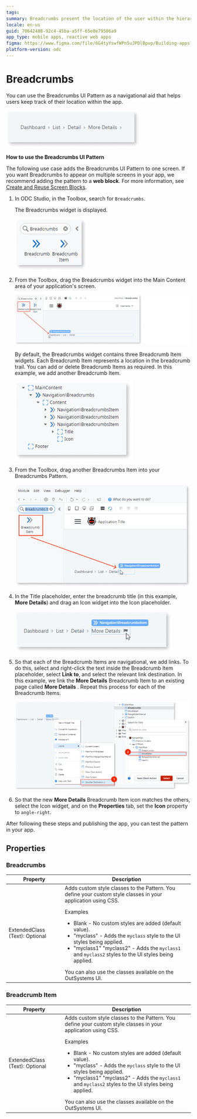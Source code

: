 ```yaml
---
tags: 
summary: Breadcrumbs present the location of the user within the hierarchy of applications.
locale: en-us
guid: 78642488-92c4-45ba-a5ff-65e0e79506a9
app_type: mobile apps, reactive web apps
figma: https://www.figma.com/file/6G4tyYswfWPn5uJPDlBpvp/Building-apps?type=design&node-id=3208%3A17141&t=ZwHw8hXeFhwYsO5V-1
platform-version: odc
---
```


# Breadcrumbs

You can use the Breadcrumbs UI Pattern as a navigational aid that helps users keep track of their location within the app.

![](<images/breadcrumbs-2-ss.png>)

**How to use the Breadcrumbs UI Pattern**

The following use case adds the Breadcrumbs UI Pattern to one screen. If you want Breadcrumbs to appear on multiple screens in your app, we recommend adding the pattern to a **web block**. For more information, see [Create and Reuse Screen Blocks](../../reuse/block-create-reuse.md).

1. In ODC Studio, in the Toolbox, search for `Breadcrumbs`.
  
    The Breadcrumbs widget is displayed.

    ![](<images/breadcrumbs-8-ss.png>)

1. From the Toolbox, drag the Breadcrumbs widget into the Main Content area of your application's screen.

    ![](<images/breadcrumbs-9-ss.png>)

    By default, the Breadcrumbs widget contains three Breadcrumb Item widgets. Each Breadcrumb Item represents a location in the breadcrumb trail. You can add or delete Breadcrumb Items as required. In this example, we add another Breadcrumb Item.

    ![](<images/breadcrumbs-1-ss.png>)

1. From the Toolbox, drag another Breadcrumbs Item into your Breadcrumbs Pattern.

    ![](<images/breadcrumbs-10-ss.png>)
        
1. In the Title placeholder, enter the breadcrumb title (in this example, **More Details**) and drag an Icon widget into the Icon placeholder.

    ![](<images/breadcrumbs-11-ss.png>)

1. So that each of the Breadcrumb Items are navigational, we add links. To do this, select and right-click the text inside the Breadcrumb Item placeholder, select **Link to**, and select the relevant link destination. In this example, we link the **More Details** Breadcrumb Item to an existing page called **More Details** . Repeat this process for each of the Breadcrumb Items.

    ![](<images/breadcrumbs-3-ss.png>)

1. So that the new **More Details** Breadcrumb Item icon matches the others, select the Icon widget, and on the **Properties** tab, set the **Icon** property to `angle-right`.

After following these steps and publishing the app, you can test the pattern in your app.

## Properties

### Breadcrumbs

| Property                       | Description                                                                                                                                                                                                                                                                                                                                                                                                                                                                                                                                                                                                              |
|--------------------------------|--------------------------------------------------------------------------------------------------------------------------------------------------------------------------------------------------------------------------------------------------------------------------------------------------------------------------------------------------------------------------------------------------------------------------------------------------------------------------------------------------------------------------------------------------------------------------------------------------------------------------|
| ExtendedClass (Text): Optional | Adds custom style classes to the Pattern. You define your custom style classes in your application using CSS. <p>Examples <ul><li>Blank - No custom styles are added (default value).</li><li>"myclass" - Adds the ``myclass`` style to the UI styles being applied.</li><li>"myclass1" "myclass2" - Adds the ``myclass1`` and ``myclass2`` styles to the UI styles being applied.</li></ul></p>You can also use the classes available on the OutSystems UI. |

### Breadcrumb Item

| Property                       | Description                                                                                                                                                                                                                                                                                                                                                                                                                                                                                                                                                                                                              |
|--------------------------------|--------------------------------------------------------------------------------------------------------------------------------------------------------------------------------------------------------------------------------------------------------------------------------------------------------------------------------------------------------------------------------------------------------------------------------------------------------------------------------------------------------------------------------------------------------------------------------------------------------------------------|
| ExtendedClass (Text): Optional | Adds custom style classes to the Pattern. You define your custom style classes in your application using CSS. <p>Examples <ul><li>Blank - No custom styles are added (default value).</li><li>"myclass" - Adds the ``myclass`` style to the UI styles being applied.</li><li>"myclass1" "myclass2" - Adds the ``myclass1`` and ``myclass2`` styles to the UI styles being applied.</li></ul></p>You can also use the classes available on the OutSystems UI. |
